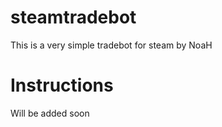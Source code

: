 # steamtradebot
This is a very simple tradebot for steam by NoaH

# Instructions
Will be added soon
